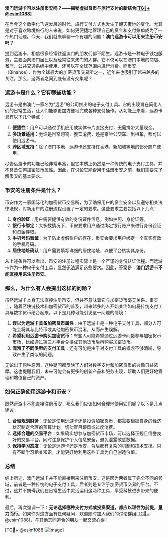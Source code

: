 **澳门远游卡可以注册币安吗？——揭秘虚拟货币与旅行支付的新结合[[TG💪+ @esim1088](https://t.me/s/esim1088)]**

在当今这个数字化飞速发展的时代，旅行支付方式也发生了翻天覆地的变化。尤其是对于喜欢跨境旅行的人来说，如何更便捷地管理自己的资金和支付账单成为了一个热门话题。今天，我们就来聊聊一个有趣的问题：**澳门远游卡可以用来注册币安吗？**

提到远游卡，相信很多经常往返澳门的朋友们都不陌生。远游卡是一种电子钱包服务，主要面向澳门居民以及经常往来澳门的人群。它不仅可以在澳门本地的商店、餐厅、公共交通系统中使用，还可以在全球范围内进行消费。而币安（Binance），作为全球最大的加密货币交易所之一，近年来也吸引了越来越多的关注。那么，这两者之间到底有没有交集呢？

### 远游卡是什么？它有哪些功能？

远游卡是由澳门一家名为“远游”的公司推出的电子支付工具。它的出现旨在简化人们的日常生活，让人们能够更加方便地完成各种支付操作。从功能上来看，远游卡具有以下几个特点：

1. **便捷性**：用户可以通过手机应用或实体卡片直接支付，无需携带大量现金。
2. **多场景适用**：无论是日常购物、餐饮消费，还是乘坐公交车、出租车，都可以使用远游卡。
3. **跨区域支持**：除了澳门本地，远游卡还支持在香港、新加坡等地的部分商户使用。

尽管远游卡的功能已经非常丰富，但它本质上仍然是一种传统的电子支付工具，并不具备任何加密货币属性。因此，在讨论它能否用于注册币安之前，我们需要先了解币安的基本要求。

### 币安的注册条件是什么？

币安作为一家国际化的加密货币交易所，为了确保用户的资金安全以及遵守相关法律法规，对新用户的注册流程设置了一定的要求。这些要求主要包括以下几点：

1. **身份验证**：用户需要提供有效的身份证件信息，例如护照、身份证等。
2. **银行卡绑定**：大多数情况下，币安要求用户通过绑定银行账户来进行身份验证和资金存取。
3. **手机号码验证**：为了防止虚假账户的存在，币安会要求用户绑定一个真实有效的手机号码。
4. **居住地址确认**：用户需要填写详细的居住地址，以便平台核实其身份。

从上述条件可以看出，币安的注册过程实际上是一个严谨的身份认证流程。而远游卡作为一种电子支付工具，显然无法满足这些要求。因此，答案是：**澳门远游卡不能直接用来注册币安**。

### 那么，为什么有人会提出这样的问题？

虽然远游卡本身无法直接注册币安，但并不意味着它与加密货币毫无关系。事实上，随着区块链技术和加密货币的普及，越来越多的人开始关注如何将传统支付工具与数字货币结合起来。以下是几种可能引发这一问题的情境：

1. **误以为远游卡具备加密货币属性**：由于远游卡是一种电子支付工具，部分人可能会将其与比特币或其他加密货币混淆，从而产生误解。
2. **希望利用远游卡购买加密货币**：有些人可能希望通过远游卡间接参与加密货币市场，比如通过第三方平台兑换成其他货币后再购买加密货币。
3. **混淆了不同类型的支付工具**：还有可能是由于对支付工具的概念不够清晰，导致产生了类似的问题。

无论出于何种原因，这种疑问都反映了人们对数字支付和加密货币的兴趣日益浓厚。这也提醒我们，未来可能会有更多的创新产品和服务出现，帮助人们更好地管理和增值自己的资产。

### 如何正确使用远游卡和币安？

既然远游卡不能直接注册币安，那么我们应该如何合理地使用它们呢？以下是几点建议：

1. **合理规划财务**：无论是使用远游卡还是投资加密货币，都需要根据自身的经济状况制定合理的预算计划。切勿盲目跟风或过度消费。
2. **选择合适的交易平台**：如果确实想参与加密货币市场，可以选择正规且信誉良好的交易平台。同时注意保护个人信息安全，避免泄露敏感数据。
3. **保持学习态度**：无论是远游卡还是币安，背后都有复杂的机制和技术支撑。只有不断学习相关知识，才能更好地利用这些工具为自己创造价值。

### 总结

综上所述，澳门远游卡并不能直接用来注册币安。这是因为两者属于完全不同的领域，前者是一种传统的电子支付工具，后者则是专注于加密货币交易的平台。不过，这并不妨碍我们在日常生活中灵活运用这两种工具，享受科技进步带来的便利。

最后，再次强调一下：**无论选择哪种支付方式或投资渠道，都应以理性为前提，量力而行**。如果你对这方面有任何疑问，欢迎随时加入我们的讨论群组[[TG💪+ @esim1088](https://t.me/s/esim1088)]，与其他志同道合的朋友一起交流心得！

[[TG💪+ @esim1088](https://t.me/s/esim1088) ![Image](https://i.postimg.cc/4NQfJmqS/Snipaste-2025-05-13-00-14-12.png)]